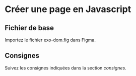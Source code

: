 # Créer une page en Javascript

## Fichier de base

Importez le fichier exo-dom.fig dans Figma.

## Consignes

Suivez les consignes indiquées dans la section *consignes*.